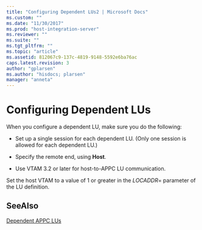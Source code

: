 ```yaml
---
title: "Configuring Dependent LUs2 | Microsoft Docs"
ms.custom: ""
ms.date: "11/30/2017"
ms.prod: "host-integration-server"
ms.reviewer: ""
ms.suite: ""
ms.tgt_pltfrm: ""
ms.topic: "article"
ms.assetid: 812067c9-137c-4819-9148-5592e6ba76ac
caps.latest.revision: 3
author: "gplarsen"
ms.author: "hisdocs; plarsen"
manager: "anneta"
---
```

# Configuring Dependent LUs
When you configure a dependent LU, make sure you do the following:  
  
-   Set up a single session for each dependent LU. (Only one session is allowed for each dependent LU.)  
  
-   Specify the remote end, using **Host**.  
  
-   Use VTAM 3.2 or later for host-to-APPC LU communication.  
  
 Set the host VTAM to a value of 1 or greater in the *LOCADDR*= parameter of the LU definition.  
  
## SeeAlso  
 [Dependent APPC LUs](../core/dependent-appc-lus1.md)